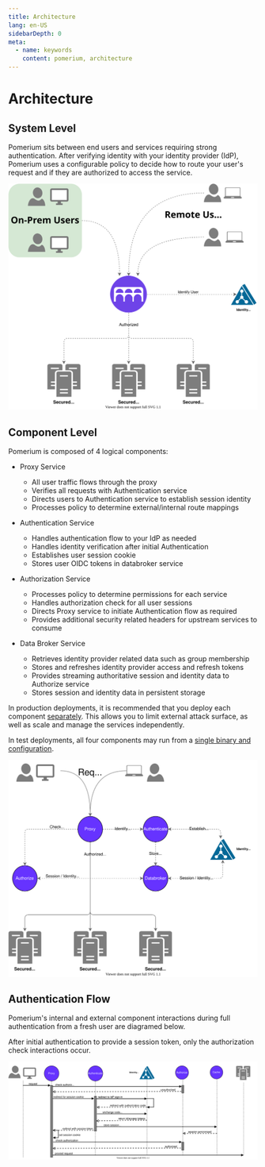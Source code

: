```yaml
---
title: Architecture
lang: en-US
sidebarDepth: 0
meta:
  - name: keywords
    content: pomerium, architecture
---
```


# Architecture

## System Level

Pomerium sits between end users and services requiring strong authentication. After verifying identity with your identity provider (IdP), Pomerium uses a configurable policy to decide how to route your user's request and if they are authorized to access the service.

![pomerium architecture diagram](./img/pomerium-system-context.svg)

## Component Level

Pomerium is composed of 4 logical components:

- Proxy Service

  - All user traffic flows through the proxy
  - Verifies all requests with Authentication service
  - Directs users to Authentication service to establish session identity
  - Processes policy to determine external/internal route mappings

- Authentication Service

  - Handles authentication flow to your IdP as needed
  - Handles identity verification after initial Authentication
  - Establishes user session cookie
  - Stores user OIDC tokens in databroker service

- Authorization Service

  - Processes policy to determine permissions for each service
  - Handles authorization check for all user sessions
  - Directs Proxy service to initiate Authentication flow as required
  - Provides additional security related headers for upstream services to consume

- Data Broker Service

  - Retrieves identity provider related data such as group membership
  - Stores and refreshes identity provider access and refresh tokens
  - Provides streaming authoritative session and identity data to Authorize service
  - Stores session and identity data in persistent storage

In production deployments, it is recommended that you deploy each component [separately](/reference/readme.md#service-mode). This allows you to limit external attack surface, as well as scale and manage the services independently.

In test deployments, all four components may run from a [single binary and configuration](/reference/readme.md#all-in-one-vs-split-service-mode).

![pomerium architecture diagram](./img/pomerium-container-context.svg)

## Authentication Flow

Pomerium's internal and external component interactions during full authentication from a fresh user are diagramed below.

After initial authentication to provide a session token, only the authorization check interactions occur.

![pomerium architecture diagram](./img/pomerium-auth-flow.svg)
